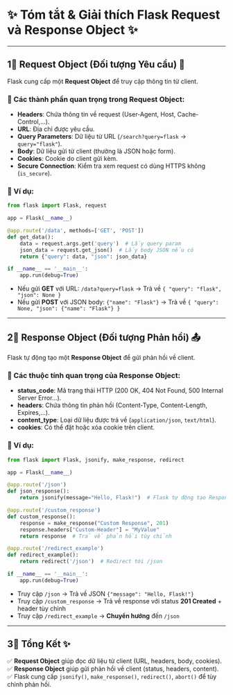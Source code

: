 # ✨ Tóm tắt & Giải thích Flask Request và Response Object ✨

---

## **1⃣ Request Object (Đối tượng Yêu cầu) 📢**
Flask cung cấp một **Request Object** để truy cập thông tin từ client.

### **🔹 Các thành phần quan trọng trong Request Object:**
- **Headers**: Chứa thông tin về request (User-Agent, Host, Cache-Control,...).
- **URL**: Địa chỉ được yêu cầu.
- **Query Parameters**: Dữ liệu từ URL (`/search?query=flask` → `query="flask"`).
- **Body**: Dữ liệu gửi từ client (thường là JSON hoặc form).
- **Cookies**: Cookie do client gửi kèm.
- **Secure Connection**: Kiểm tra xem request có dùng HTTPS không (`is_secure`).

### **📝 Ví dụ:**
```python
from flask import Flask, request

app = Flask(__name__)

@app.route('/data', methods=['GET', 'POST'])
def get_data():
    data = request.args.get('query')  # Lấy query param
    json_data = request.get_json()  # Lấy body JSON nếu có
    return {"query": data, "json": json_data}

if __name__ == '__main__':
    app.run(debug=True)
```
- Nếu gửi **GET** với URL: `/data?query=flask` → Trả về `{ "query": "flask", "json": None }`
- Nếu gửi **POST** với JSON body: `{"name": "Flask"}` → Trả về `{ "query": None, "json": {"name": "Flask"} }`

---

## **2⃣ Response Object (Đối tượng Phản hồi) 📤**
Flask tự động tạo một **Response Object** để gửi phản hồi về client.

### **🔹 Các thuộc tính quan trọng của Response Object:**
- **status_code**: Mã trạng thái HTTP (200 OK, 404 Not Found, 500 Internal Server Error...).
- **headers**: Chứa thông tin phản hồi (Content-Type, Content-Length, Expires,...).
- **content_type**: Loại dữ liệu được trả về (`application/json`, `text/html`).
- **cookies**: Có thể đặt hoặc xóa cookie trên client.

### **📝 Ví dụ:**
```python
from flask import Flask, jsonify, make_response, redirect

app = Flask(__name__)

@app.route('/json')
def json_response():
    return jsonify(message="Hello, Flask!")  # Flask tự động tạo Response object

@app.route('/custom_response')
def custom_response():
    response = make_response("Custom Response", 201)
    response.headers["Custom-Header"] = "MyValue"
    return response  # Trả về phản hồi tùy chỉnh

@app.route('/redirect_example')
def redirect_example():
    return redirect('/json')  # Redirect tới /json

if __name__ == '__main__':
    app.run(debug=True)
```
- Truy cập `/json` → Trả về JSON `{"message": "Hello, Flask!"}`
- Truy cập `/custom_response` → Trả về response với status **201 Created** + header tùy chỉnh
- Truy cập `/redirect_example` → **Chuyển hướng** đến `/json`

---

## **3⃣ Tổng Kết ✨**
✅ **Request Object** giúp đọc dữ liệu từ client (URL, headers, body, cookies).  
✅ **Response Object** giúp gửi phản hồi về client (status, headers, content).  
✅ Flask cung cấp `jsonify()`, `make_response()`, `redirect()`, `abort()` để tùy chỉnh phản hồi.


